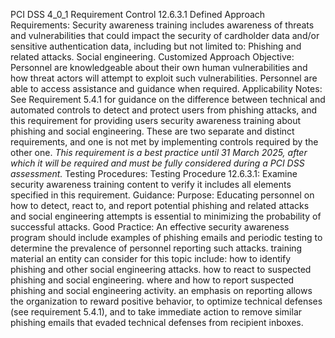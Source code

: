PCI DSS 4_0_1 Requirement Control 12.6.3.1 Defined Approach Requirements: Security awareness training includes awareness of threats and vulnerabilities that could impact the security of cardholder data and/or sensitive authentication data, including but not limited to: Phishing and related attacks. Social engineering. Customized Approach Objective: Personnel are knowledgeable about their own human vulnerabilities and how threat actors will attempt to exploit such vulnerabilities. Personnel are able to access assistance and guidance when required. Applicability Notes: See Requirement 5.4.1 for guidance on the difference between technical and automated controls to detect and protect users from phishing attacks, and this requirement for providing users security awareness training about phishing and social engineering. These are two separate and distinct requirements, and one is not met by implementing controls required by the other one. _This requirement is a best practice until 31 March_ _2025, after which it will be required and must be_ _fully considered during a PCI DSS assessment._ Testing Procedures: Testing Procedure 12.6.3.1: Examine security awareness training content to verify it includes all elements specified in this requirement. Guidance: Purpose: Educating personnel on how to detect, react to, and report potential phishing and related attacks and social engineering attempts is essential to minimizing the probability of successful attacks. Good Practice: An effective security awareness program should include examples of phishing emails and periodic testing to determine the prevalence of personnel reporting such attacks. training material an entity can consider for this topic include: how to identify phishing and other social engineering attacks. how to react to suspected phishing and social engineering. where and how to report suspected phishing and social engineering activity. an emphasis on reporting allows the organization to reward positive behavior, to optimize technical defenses (see requirement 5.4.1), and to take immediate action to remove similar phishing emails that evaded technical defenses from recipient inboxes.